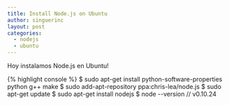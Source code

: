 ```yaml
---
title: Install Node.js on Ubuntu
author: singuerinc
layout: post
categories:
  - nodejs
  - ubuntu
---
```

Hoy instalamos Node.js en Ubuntu!

{% highlight console %}
$ sudo apt-get install python-software-properties python g++ make
$ sudo add-apt-repository ppa:chris-lea/node.js
$ sudo apt-get update
$ sudo apt-get install nodejs
$ node --version // v0.10.24
```